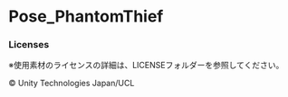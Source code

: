 # Pose_PhantomThief

### Licenses
※使用素材のライセンスの詳細は、LICENSEフォルダーを参照してください。

© Unity Technologies Japan/UCL
